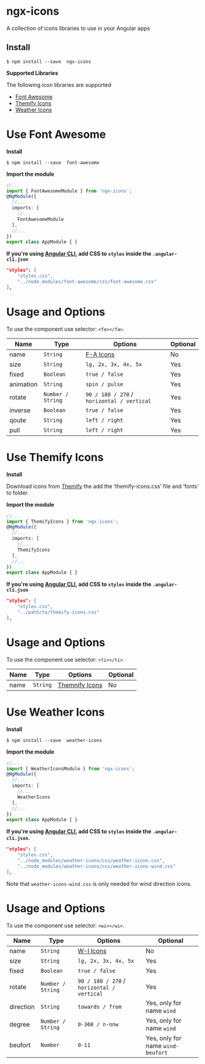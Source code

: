 # ngx-icons

 A collection of icons libraries to use in your Angular apps

 ## Install

 ```shell
 $ npm install --save  ngx-icons
 ```

**Supported Libraries**

The following icon libraries are supported

* [Font Awesome](http://fontawesome.io/icons/)
* [Themify Icons](https://themify.me/themify-icons)
* [Weather Icons](https://erikflowers.github.io/weather-icons/)

 # Use Font Awesome

 **Install**

 ```shell
 $ npm install --save  font-awesome
 ```

**Import the module**
```typescript
//...
import { FontAwesomeModule } from 'ngx-icons';
@NgModule({
  //...
  imports: [
    //...
    FontAwesomeModule
  ],
  //...
})
export class AppModule { }
```

**If you're using [Angular CLI](https://github.com/angular/angular-cli), add  CSS to `styles` inside the `.angular-cli.json`**
```json
"styles": [
    "styles.css",
    "../node_modules/font-awesome/css/font-awesome.css"
],
```

# Usage and Options
To use the component use selector: `<fa></fa>`.

Name      | Type               | Options                                   | Optional
---       | ---                | ---                                       | ---
name      | `String`           | [F-A Icons](http://fontawesome.io/icons/) | No
size      | `String`           | `lg, 2x, 3x, 4x, 5x`                      | Yes
fixed     | `Boolean`          | `true / false`                            | Yes
animation | `String`           | `spin / pulse`                            | Yes
rotate    | `Number / String`  | `90 / 180 / 270` / `horizontal / vertical`  | Yes
inverse   | `Boolean`          | `true / false`                            | Yes
qoute     | `String`           | `left / right`                            | Yes
pull      | `String`           | `left / right`                            | Yes

 # Use Themify Icons

 **Install**

 Download icons from [Themify](https://themify.me/themify-icons) the add the ‘themify-icons.css’ file and ‘fonts’ to folder.

**Import the module**
```typescript
//...
import { ThemifyIcons } from 'ngx-icons';
@NgModule({
  //...
  imports: [
    //...
    ThemifyIcons
  ],
  //...
})
export class AppModule { }
```

**If you're using [Angular CLI](https://github.com/angular/angular-cli), add  CSS to `styles` inside the `.angular-cli.json`**
```json
"styles": [
    "styles.css",
    "../path/to/themify-icons.css"
],
```

# Usage and Options
To use the component use selector: `<ti></ti>`.


Name      | Type               | Options                                   | Optional
---       | ---                | ---                                       | ---
name      | `String`           | [Themnify Icons](https://themify.me/themify-icons) | No


 # Use Weather Icons

 **Install**

 ```shell
 $ npm install --save  weather-icons
 ```

**Import the module**
```typescript
//...
import { WeatherIconsModule } from 'ngx-icons';
@NgModule({
  //...
  imports: [
    //...
    WeatherIcons
  ],
  //...
})
export class AppModule { }
```

**If you're using [Angular CLI](https://github.com/angular/angular-cli), add  CSS to `styles` inside the `.angular-cli.json`.**
```json
"styles": [
    "styles.css",
    "../node_modules/weather-icons/css/weather-icons.css",
    "../node_modules/weather-icons/css/weather-icons-wind.css"
],
```
Note that `weather-icons-wind.css` is only needed for wind direction icons.

# Usage and Options
To use the component use selector: `<wi></wi>`.

Name      | Type               | Options                                   | Optional
---       | ---                | ---                                       | ---
name      | `String`           | [W-I Icons](https://erikflowers.github.io/weather-icons/) | No
size      | `String`           | `lg, 2x, 3x, 4x, 5x`                      | Yes
fixed     | `Boolean`          | `true / false`                            | Yes
rotate    | `Number / String`  | `90 / 180 / 270` / `horizontal / vertical`  | Yes
direction   | `String`          | `towards / from`                            | Yes, only for name `wind`
degree     | `Number / String`           | `0-360 / n-nnw`                             | Yes, only for name `wind`
beufort      | `Number`           | `0-11`                            | Yes, only for name `wind-beufort`